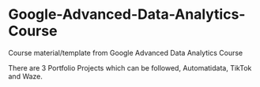 # Google-Advanced-Data-Analytics-Course
Course material/template from Google Advanced Data Analytics Course

There are 3 Portfolio Projects which can be followed, Automatidata, TikTok and Waze.
